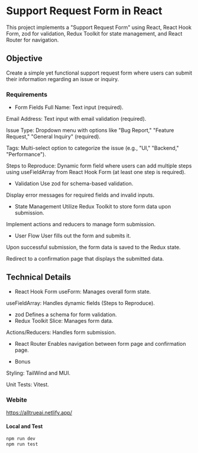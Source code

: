 # Support Request Form in React

This project implements a "Support Request Form" using React, React Hook Form, zod for validation, Redux Toolkit for state management, and React Router for navigation.

## Objective

Create a simple yet functional support request form where users can submit their information regarding an issue or inquiry.

### Requirements

- Form Fields
  Full Name: Text input (required).

Email Address: Text input with email validation (required).

Issue Type: Dropdown menu with options like "Bug Report," "Feature Request," "General Inquiry" (required).

Tags: Multi-select option to categorize the issue (e.g., "UI," "Backend," "Performance").

Steps to Reproduce: Dynamic form field where users can add multiple steps using useFieldArray from React Hook Form (at least one step is required).

- Validation
  Use zod for schema-based validation.

Display error messages for required fields and invalid inputs.

- State Management
  Utilize Redux Toolkit to store form data upon submission.

Implement actions and reducers to manage form submission.

- User Flow
  User fills out the form and submits it.

Upon successful submission, the form data is saved to the Redux state.

Redirect to a confirmation page that displays the submitted data.

## Technical Details

- React Hook Form
  useForm: Manages overall form state.

useFieldArray: Handles dynamic fields (Steps to Reproduce).

- zod
  Defines a schema for form validation.
- Redux Toolkit
  Slice: Manages form data.

Actions/Reducers: Handles form submission.

- React Router
  Enables navigation between form page and confirmation page.

- Bonus

Styling: TailWind and MUI.

Unit Tests: Vitest.

### Webite

https://alltrueai.netlify.app/

#### Local and Test

```bash
npm run dev
npm run test
```
